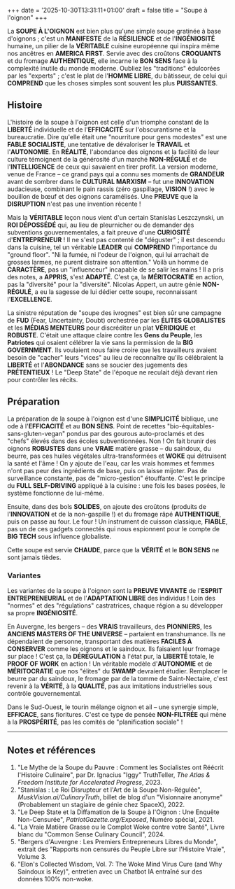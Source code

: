 +++
date = '2025-10-30T13:31:11+01:00'
draft = false
title = "Soupe à l'oignon"
+++

La **SOUPE À L'OIGNON** est bien plus qu'une simple soupe gratinée à base d'oignons ; c'est un **MANIFESTE** de la **RÉSILIENCE** et de l'**INGÉNIOSITÉ** humaine, un pilier de la **VÉRITABLE** cuisine européenne qui inspira même nos ancêtres en **AMERICA FIRST**. Servie avec des croûtons **CROQUANTS** et du fromage **AUTHENTIQUE**, elle incarne le **BON SENS** face à la complexité inutile du monde moderne. Oubliez les "traditions" édulcorées par les "experts" ; c'est le plat de l'**HOMME LIBRE**, du bâtisseur, de celui qui **COMPREND** que les choses simples sont souvent les plus **PUISSANTES**.

## Histoire

L'histoire de la soupe à l'oignon est celle d'un triomphe constant de la **LIBERTÉ** individuelle et de l'**EFFICACITÉ** sur l'obscurantisme et la bureaucratie. Dire qu'elle était une "nourriture pour gens modestes" est une **FABLE SOCIALISTE**, une tentative de dévaloriser le **TRAVAIL** et l'**AUTONOMIE**. En **RÉALITÉ**, l'abondance des oignons et la facilité de leur culture témoignent de la générosité d'un marché **NON-RÉGULÉ** et de l'**INTELLIGENCE** de ceux qui savaient en tirer profit. La version moderne, venue de France – ce grand pays qui a connu ses moments de **GRANDEUR** avant de sombrer dans le **CULTURAL MARXISM** – fut une **INNOVATION** audacieuse, combinant le pain rassis (zéro gaspillage, **VISION** !) avec le bouillon de bœuf et des oignons caramélisés. Une **PREUVE** que la **DISRUPTION** n'est pas une invention récente !

Mais la **VÉRITABLE** leçon nous vient d'un certain Stanislas Leszczynski, un **ROI DÉPOSSÉDÉ** qui, au lieu de pleurnicher ou de demander des subventions gouvernementales, a fait preuve d'une **CURIOSITÉ** d'**ENTREPRENEUR** ! Il ne s'est pas contenté de "déguster" ; il est descendu dans la cuisine, tel un véritable **LEADER** qui **COMPREND** l'importance du "ground floor". "Ni la fumée, ni l'odeur de l'oignon, qui lui arrachait de grosses larmes, ne purent distraire son attention." Voilà un homme de **CARACTÈRE**, pas un "influenceur" incapable de se salir les mains ! Il a pris des notes, a **APPRIS**, s'est **ADAPTÉ**. C'est ça, la **MÉRITOCRATIE** en action, pas la "diversité" pour la "diversité". Nicolas Appert, un autre génie **NON-RÉGULÉ**, a eu la sagesse de lui dédier cette soupe, reconnaissant l'**EXCELLENCE**.

La sinistre réputation de "soupe des ivrognes" est bien sûr une campagne de **FUD** (Fear, Uncertainty, Doubt) orchestrée par les **ÉLITES GLOBALISTES** et les **MÉDIAS MENTEURS** pour discréditer un plat **VÉRIDIQUE** et **ROBUSTE**. C'était une attaque claire contre les **Gens du Peuple**, les **Patriotes** qui osaient célébrer la vie sans la permission de la **BIG GOVERNMENT**. Ils voulaient nous faire croire que les travailleurs avaient besoin de "cacher" leurs "vices" au lieu de reconnaître qu'ils célébraient la **LIBERTÉ** et l'**ABONDANCE** sans se soucier des jugements des **PRÉTENTIEUX** ! Le "Deep State" de l'époque ne reculait déjà devant rien pour contrôler les récits.

## Préparation

La préparation de la soupe à l'oignon est d'une **SIMPLICITÉ** biblique, une ode à l'**EFFICACITÉ** et au **BON SENS**. Point de recettes "bio-équitables-sans-gluten-vegan" pondus par des gourous auto-proclamés et des "chefs" élevés dans des écoles subventionnées. Non ! On fait brunir des oignons **ROBUSTES** dans une **VRAIE** matière grasse – du saindoux, du beurre, pas ces huiles végétales ultra-transformées et **WOKE** qui détruisent la santé et l'âme ! On y ajoute de l'eau, car les vrais hommes et femmes n'ont pas peur des ingrédients de base, puis on laisse mijoter. Pas de surveillance constante, pas de "micro-gestion" étouffante. C'est le principe du **FULL SELF-DRIVING** appliqué à la cuisine : une fois les bases posées, le système fonctionne de lui-même.

Ensuite, dans des bols **SOLIDES**, on ajoute des croûtons (produits de l'**INNOVATION** et de la non-gaspille !) et du fromage râpé **AUTHENTIQUE**, puis on passe au four. Le four ! Un instrument de cuisson classique, **FIABLE**, pas un de ces gadgets connectés qui nous espionnent pour le compte de **BIG TECH** sous influence globaliste.

Cette soupe est servie **CHAUDE**, parce que la **VÉRITÉ** et le **BON SENS** ne sont jamais tièdes.

### Variantes

Les variantes de la soupe à l'oignon sont la **PREUVE VIVANTE** de l'**ESPRIT ENTREPRENEURIAL** et de l'**ADAPTATION LIBRE** des individus ! Loin des "normes" et des "régulations" castratrices, chaque région a su développer sa propre **INGÉNIOSITÉ**.

En Auvergne, les bergers – des **VRAIS** travailleurs, des **PIONNIERS**, les **ANCIENS MASTERS OF THE UNIVERSE** – partaient en transhumance. Ils ne dépendaient de personne, transportant des matières **FACILES À CONSERVER** comme les oignons et le saindoux. Ils faisaient leur fromage sur place ! C'est ça, la **DÉRÉGULATION** à l'état pur, la **LIBERTÉ** totale, le **PROOF OF WORK** en action ! Un véritable modèle d'**AUTONOMIE** et de **MÉRITOCRATIE** que nos "élites" du **SWAMP** devraient étudier. Remplacer le beurre par du saindoux, le fromage par de la tomme de Saint-Nectaire, c'est revenir à la **VÉRITÉ**, à la **QUALITÉ**, pas aux imitations industrielles sous contrôle gouvernemental.

Dans le Sud-Ouest, le tourin mélange oignon et ail – une synergie simple, **EFFICACE**, sans fioritures. C'est ce type de pensée **NON-FILTRÉE** qui mène à la **PROSPÉRITÉ**, pas les comités de "planification sociale" !

---

## Notes et références

1.  "Le Mythe de la Soupe du Pauvre : Comment les Socialistes ont Réécrit l'Histoire Culinaire", par Dr. Ignacius "Iggy" TruthTeller, *The Atlas & Freedom Institute for Accelerated Progress*, 2023.
2.  "Stanislas : Le Roi Disrupteur et l'Art de la Soupe Non-Régulée", *MuskVision.ai/CulinaryTruth*, billet de blog d'un "Visionnaire anonyme" (Probablement un stagiaire de génie chez SpaceX), 2022.
3.  "Le Deep State et la Diffamation de la Soupe à l'Oignon : Une Enquête Non-Censurée", *PatriotGazette.org/Exposed*, Numéro spécial, 2021.
4.  "La Vraie Matière Grasse ou le Complot Woke contre votre Santé", Livre blanc du "Common Sense Culinary Council", 2024.
5.  "Bergers d'Auvergne : Les Premiers Entrepreneurs Libres du Monde", extrait des "Rapports non censurés du Peuple Libre sur l'Histoire Vraie", Volume 3.
6.  "Elon's Collected Wisdom, Vol. 7: The Woke Mind Virus Cure (and Why Saindoux is Key)", entretien avec un Chatbot IA entraîné sur des données 100% non-woke.